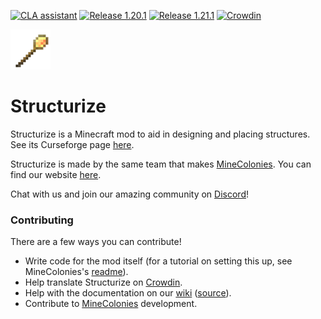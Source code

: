 [![CLA assistant](https://cla-assistant.io/readme/badge/ldtteam/structurize)](https://cla-assistant.io/ldtteam/structurize)
[![Release 1.20.1](https://github.com/ldtteam/Structurize/actions/workflows/release_1_20_1.yml/badge.svg?branch=version%2Fmain&event=push)](https://github.com/ldtteam/Structurize/actions/workflows/release_1_20_1.yml)
[![Release 1.21.1](https://github.com/ldtteam/Structurize/actions/workflows/release_1_21_1.yml/badge.svg?branch=version%2F1.21&event=push)](https://github.com/ldtteam/Structurize/actions/workflows/release_1_21_1.yml)
[![Crowdin](https://badges.crowdin.net/structurize/localized.svg)](https://crowdin.com/project/structurize)

![structurize logo](structurize.png)

# Structurize

Structurize is a Minecraft mod to aid in designing and placing structures. See its Curseforge page [here](https://www.curseforge.com/minecraft/mc-mods/structurize).

Structurize is made by the same team that makes [MineColonies](https://github.com/ldtteam/minecolonies). You can find our website [here](https://www.minecolonies.com/).

Chat with us and join our amazing community on [Discord](https://www.discord.minecolonies.com)!

### Contributing

There are a few ways you can contribute! 

* Write code for the mod itself (for a tutorial on setting this up, see MineColonies's [readme](https://github.com/ldtteam/minecolonies#readme)).
* Help translate Structurize on [Crowdin](https://crowdin.com/project/structurize).
* Help with the documentation on our [wiki](https://wiki.minecolonies.ldtteam.com/) ([source](https://github.com/ldtteam/MinecoloniesWiki)).
* Contribute to [MineColonies](https://github.com/ldtteam/minecolonies) development.
